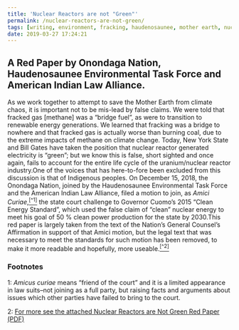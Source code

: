 ```yaml
---
title: 'Nuclear Reactors are not "Green"'
permalink: /nuclear-reactors-are-not-green/
tags: [writing, environment, fracking, haudenosaunee, mother earth, nuclear, waterislife]
date: 2019-03-27 17:24:21
---
```

## A Red Paper by Onondaga Nation, Haudenosaunee Environmental Task Force and American Indian Law Alliance.

As we work together to attempt to save the Mother Earth from climate chaos, it is important not to be mis-lead by false claims. We were told that fracked gas [methane] was a “bridge fuel”, as were to transition to renewable energy generations. We learned that fracking was a bridge to nowhere and that fracked gas is actually worse than burning coal, due to the extreme impacts of methane on climate change. Today, New York State and Bill Gates have taken the position that nuclear reactor generated electricity is “green”; but we know this is false, short sighted and once again, fails to account for the entire life cycle of the uranium/nuclear reactor industry.One of the voices that has here-to-fore been excluded from this discussion is that of Indigenous peoples. On December 15, 2018, the Onondaga Nation, joined by the Haudenosaunee Environmental Task Force and the American Indian Law Alliance, filed a motion to join, as _Amici Curiae_,[<sup>[^1]</sup>](#fn1) the state court challenge to Governor Cuomo’s 2015 “Clean Energy Standard”, which used the false claim of “clean” nuclear energy to meet his goal of 50 % clean power production for the state by 2030.This red paper is largely taken from the text of the Nation’s General Counsel’s Affirmation in support of that Amici motion, but the legal text that was necessary to meet the standards for such motion has been removed, to make it more readable and hopefully, more useable.[<sup>[^2]</sup>](#fn2)


### Footnotes

<a name="fn1">1</a>: *Amicus curiae* means “friend of the court” and it is a limited appearance in law suits–not joining as a full party, but raising facts and arguments about issues which other parties have failed to bring to the court.  

<a name="fn2">2</a>: [For more see the attached Nuclear Reactors are Not Green Red Paper (PDF)](/docs/2019/03/NukeRedPaper3-25-19.pdf)
